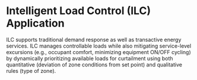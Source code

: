 # Intelligent Load Control (ILC) Application

ILC supports traditional demand response as well as transactive energy
services. ILC manages controllable loads while also mitigating
service-level excursions (e.g., occupant comfort, minimizing equipment
ON/OFF cycling) by dynamically prioritizing available loads for curtailment
using both quantitative (deviation of zone conditions from set point) and
qualitative rules (type of zone).